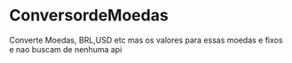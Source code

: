 # ConversordeMoedas
Converte Moedas, BRL,USD etc mas os valores para essas moedas e fixos e nao buscam de nenhuma api
